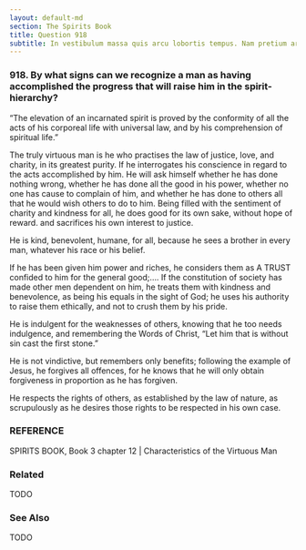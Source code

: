 ```yaml
---
layout: default-md
section: The Spirits Book
title: Question 918
subtitle: In vestibulum massa quis arcu lobortis tempus. Nam pretium arcu in odio vulputate luctus.
---
```


### 918. By what signs can we recognize a man as having accomplished the progress that will raise him in the spirit-hierarchy?

“The elevation of an incarnated spirit is proved by the conformity of all the acts of his corporeal life with universal law, and by his comprehension of spiritual life.”

The truly virtuous man is he who practises the law of justice, love, and charity, in its greatest purity. If he interrogates his conscience in regard to the acts accomplished by him. He will ask himself whether he has done nothing wrong, whether he has done all the good in his power, whether no one has cause to complain of him, and whether he has done to others all that he would wish others to do to him. Being filled with the sentiment of charity and kindness for all, he does good for its own sake, without hope of reward. and sacrifices his own interest to justice.

He is kind, benevolent, humane, for all, because he sees a brother in every man, whatever his race or his belief.

If he has been given him power and riches, he considers them as A TRUST confided to him for the general good;…. If the constitution of society has made other men dependent on him, he treats them with kindness and benevolence, as being his equals in the sight of God; he uses his authority to raise them ethically, and not to crush them by his pride.

He is indulgent for the weaknesses of others, knowing that he too needs indulgence, and remembering the Words of Christ, “Let him that is without sin cast the first stone.”

He is not vindictive, but remembers only benefits; following the example of Jesus, he forgives all offences, for he knows that he will only obtain forgiveness in proportion as he has forgiven.

He respects the rights of others, as established by the law of nature, as scrupulously as he desires those rights to be respected in his own case.

### REFERENCE
SPIRITS BOOK, Book 3 chapter 12 | Characteristics of the Virtuous Man

### Related
TODO

### See Also
TODO